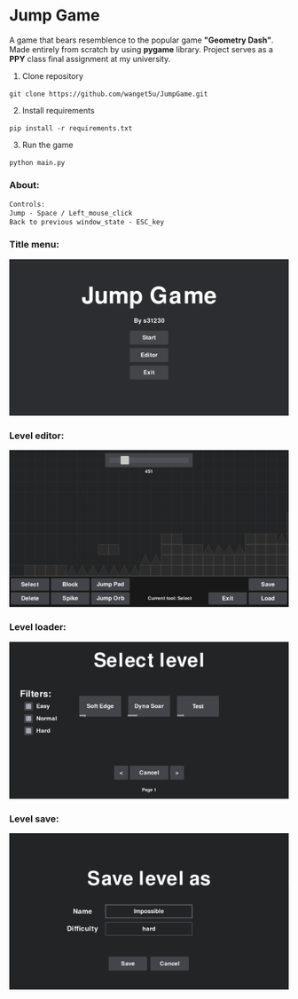 # Jump Game

A game that bears resemblence to the popular game <b>"Geometry Dash"</b>. Made entirely from scratch by using <b>pygame</b> library. Project serves as a <b>PPY</b> class final assignment at my university.

1. Clone repository

`git clone https://github.com/wanget5u/JumpGame.git`

2. Install requirements

`pip install -r requirements.txt`

3. Run the game

`python main.py`

<h3>About: </h4>

    Controls:
    Jump - Space / Left_mouse_click
    Back to previous window_state - ESC_key

<h3> Title menu: </h3>

![screenshot](assets/screenshot1.PNG)

<h3> Level editor: </h3>

![screenshot](assets/screenshot2.PNG)

<h3> Level loader: </h3>

![screenshot](assets/screenshot3.PNG)

<h3> Level save: </h3>

![screenshot](assets/screenshot4.PNG)
